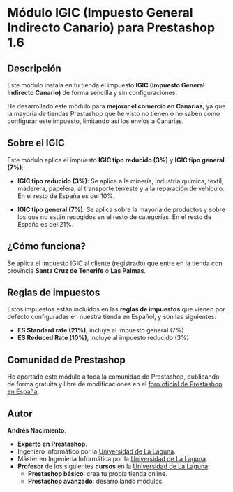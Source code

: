# Módulo IGIC (Impuesto General Indirecto Canario) para Prestashop 1.6

## Descripción

Este módulo instala en tu tienda el impuesto **IGIC (Impuesto General Indirecto Canario)** de forma sencilla y sin configuraciones.

He desarrollado este módulo para **mejorar el comercio en Canarias**, ya que la mayoría de tiendas Prestashop que he visto no tienen o no saben como configurar este impuesto, limitando así los envíos a Canarias.

## Sobre el IGIC

Este módulo aplica el impuesto **IGIC tipo reducido (3%)** y **IGIC tipo general (7%)**:

* **IGIC tipo reducido (3%)**: Se aplica a la minería, industria química, textil, maderera, papelera, al transporte terreste y a la reparación de vehículo. En el resto de España es del 10%.

* **IGIC tipo general (7%)**: Se aplica sobre la mayoría de productos y sobre los que no están recogidos en el resto de categorías. En el resto de España es del 21%.

## ¿Cómo funciona?

Se aplica el impuesto IGIC al cliente (registrado) que entre en la tienda con provincia **Santa Cruz de Tenerife** o **Las Palmas**. 

## Reglas de impuestos

Estos impuestos están incluidos en las **reglas de impuestos** que vienen por defecto configuradas en nuestra tienda en Español, y son las siguientes:

* **ES Standard rate (21%)**, incluye al impuesto general (7%)
* **ES Reduced Rate (10%)**, incluye al impuesto reducido (3%)

## Comunidad de Prestashop

He aportado este módulo a toda la comunidad de Prestashop, publicando de forma gratuita y libre de modificaciones en el [foro oficial de Prestashop en España](https://www.prestashop.com/forums/topic/568635-modulo-igic-impuestos-para-canarias/).

## Autor

**Andrés Nacimiento**. 

* **Experto en Prestashop**.
* Ingeniero informático por la [Universidad de La Laguna](https://www.ull.es/). 
* Máster en Ingeniería Informática por la [Universidad de La Laguna](https://www.ull.es/).
* **Profesor** de los siguientes **cursos** en la [Universidad de La Laguna](https://www.ull.es/):
	* **Prestashop básico**: crea tu propia tienda online.
	* **Prestashop avanzado**: desarrollando módulos.
